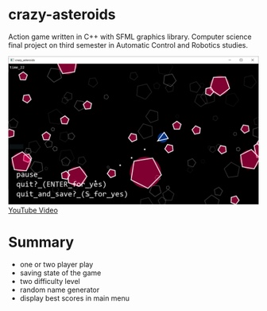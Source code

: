 # crazy-asteroids
Action game written in C++ with SFML graphics library. Computer science final project on third semester in Automatic Control and Robotics studies.

[![YouTube Video](https://raw.githubusercontent.com/KarolKonopka/crazy-asteroids/master/crazy_asteroids_screenshot.png)](http://www.youtube.com/watch?v=VMq8AmAENtI)
[YouTube Video](https://youtu.be/VMq8AmAENtI)
# Summary
- one or two player play
- saving state of the game
- two difficulty level
- random name generator
- display best scores in main menu
